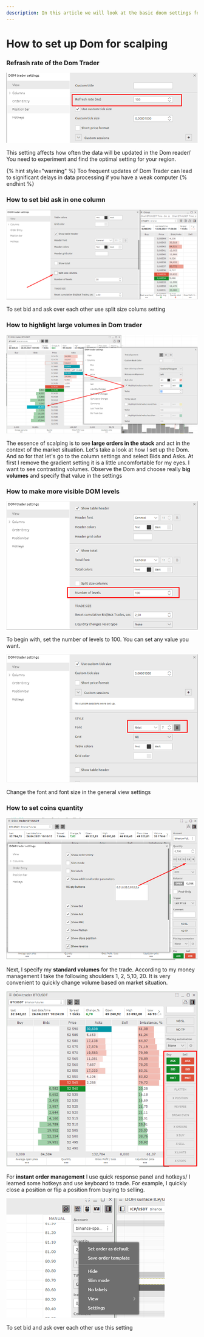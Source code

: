 ```yaml
---
description: In this article we will look at the basic doom settings for scalping
---
```


# How to set up Dom  for scalping

### Refrash rate of the Dom Trader

![](../../.gitbook/assets/image%20%28230%29.png)

This setting affects how often the data will be updated in the Dom reader/ You need to experiment and find the optimal setting for your region.

{% hint style="warning" %}
Too frequent updates of Dom Trader can lead to significant delays in data processing if you have a weak computer
{% endhint %}

### How to set bid ask in one column

![](../../.gitbook/assets/image%20%28233%29.png)

To set bid and ask over each other use split size colums setting

### How to highlight large volumes in Dom trader

![](../../.gitbook/assets/image%20%28211%29.png)

The essence of scalping is to see **large orders in the stack** and act in the context of the market situation. Let's take a look at how I set up the Dom. And so for that let's go to the column settings and select Bids and Asks. At first I remove the gradient setting it is a little uncomfortable for my eyes.  I want to see contrasting volumes. Observe the Dom and choose really **big volumes** and specify that value in the settings

### How to make more visible DOM levels

![](../../.gitbook/assets/image%20%28231%29.png)

To begin with, set the number of levels to 100. You can set any value you want.

![](../../.gitbook/assets/image%20%28234%29.png)

Change the font and font size in the general view settings











### How to set coins quantity

![](../../.gitbook/assets/image%20%28212%29.png)

Next, I specify my **standard volumes** for the trade. According to my money management I take the following shoulders 1, 2, 5,10, 20. It is very convenient to quickly change volume based on market situation.

![](../../.gitbook/assets/image%20%28213%29.png)

For **instant order management** I use quick response panel and hotkeys/ I learned some hotkeys and use keyboard to trade. For example, I quickly close a position or flip a position from buying to selling.

![](../../.gitbook/assets/image%20%28228%29.png)

To set bid and ask over each other use this setting







